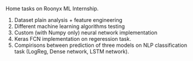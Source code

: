 Home tasks on Roonyx ML Internship.

1. Dataset plain analysis + feature engineering
2. Different machine learning algorithms testing
3. Custom (with Numpy only) neural network implementation
4. Keras FCN implementation on regeression task.
5. Compirisons between prediction of three models on NLP classification task
   (LogReg, Dense network, LSTM network).